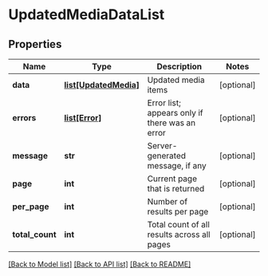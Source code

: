 # UpdatedMediaDataList

## Properties
Name | Type | Description | Notes
------------ | ------------- | ------------- | -------------
**data** | [**list[UpdatedMedia]**](UpdatedMedia.md) | Updated media items | [optional] 
**errors** | [**list[Error]**](Error.md) | Error list; appears only if there was an error | [optional] 
**message** | **str** | Server-generated message, if any | [optional] 
**page** | **int** | Current page that is returned | [optional] 
**per_page** | **int** | Number of results per page | [optional] 
**total_count** | **int** | Total count of all results across all pages | [optional] 

[[Back to Model list]](../README.md#documentation-for-models) [[Back to API list]](../README.md#documentation-for-api-endpoints) [[Back to README]](../README.md)

